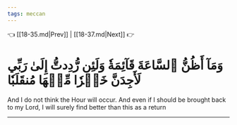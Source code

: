```yaml
---
tags: meccan
---
```


👈 [[18-35.md|Prev]] | [[18-37.md|Next]] 👉

# وَمَآ أَظُنُّ ٱلسَّاعَةَ قَآئِمَةٗ وَلَئِن رُّدِدتُّ إِلَىٰ رَبِّي لَأَجِدَنَّ خَيۡرٗا مِّنۡهَا مُنقَلَبٗا

And I do not think the Hour will occur. And even if I should be brought back to my Lord, I will surely find better than this as a return

---

